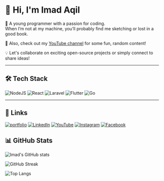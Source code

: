 # 👋 Hi, I'm Imad Aqil  

🚀 A young programmer with a passion for coding.  
When I’m not at my machine, you’ll probably find me sketching or lost in a good book.  

🎥 Also, check out my [YouTube channel](https://www.youtube.com/@imaqil.mj) for some fun, random content!  

💡 Let's collaborate on exciting open-source projects or simply connect to share ideas!  

---

## 🛠 Tech Stack  

![NodeJS](https://img.shields.io/badge/Node.js-339933?style=for-the-badge&logo=node.js&logoColor=white)  ![React](https://img.shields.io/badge/React-61DAFB?style=for-the-badge&logo=react&logoColor=black)  ![Laravel](https://img.shields.io/badge/Laravel-FF2D20?style=for-the-badge&logo=laravel&logoColor=white)  ![Flutter](https://img.shields.io/badge/Flutter-02569B?style=for-the-badge&logo=flutter&logoColor=white)  ![Go](https://img.shields.io/badge/Go-00ADD8?style=for-the-badge&logo=go&logoColor=white)  

---

## 🔗 Links  

[![portfolio](https://img.shields.io/badge/Portfolio-000000?style=for-the-badge&logo=About.me&logoColor=white)](https://portfolioaeshoku.vercel.app/)  [![LinkedIn](https://img.shields.io/badge/LinkedIn-0A66C2?style=for-the-badge&logo=linkedin&logoColor=white)](https://www.linkedin.com/in/imadaqilmj/)  [![YouTube](https://img.shields.io/badge/YouTube-FF0000?style=for-the-badge&logo=youtube&logoColor=white)](https://www.youtube.com/@imaqil.mj)  [![Instagram](https://img.shields.io/badge/Instagram-E1306C?style=for-the-badge&logo=instagram&logoColor=white)](https://www.instagram.com/imaqilmj/)  [![Facebook](https://img.shields.io/badge/Facebook-1877F2?style=for-the-badge&logo=facebook&logoColor=white)](https://www.facebook.com/why.aslam/)  

## 📊 GitHub Stats

![Imad's GitHub stats](https://github-readme-stats.vercel.app/api?username=arashiaslan&show_icons=true&theme=radical&token=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)  

![GitHub Streak](https://github-readme-streak-stats.herokuapp.com/?user=arashiaslan&theme=radical)  

![Top Langs](https://github-readme-stats.vercel.app/api/top-langs/?username=arashiaslan&layout=compact&theme=radical)
